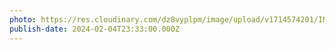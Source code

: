 ```yaml
---
photo: https://res.cloudinary.com/dz8vyplpm/image/upload/v1714574201/IMG_8737_dmw1i7.jpg
publish-date: 2024-02-04T23:33:00.000Z
---
```

